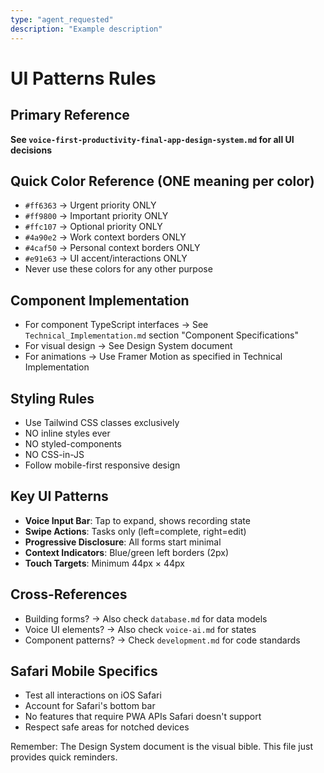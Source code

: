 ```yaml
---
type: "agent_requested"
description: "Example description"
---
```

# UI Patterns Rules

## Primary Reference
**See `voice-first-productivity-final-app-design-system.md` for all UI decisions**

## Quick Color Reference (ONE meaning per color)
- `#ff6363` → Urgent priority ONLY
- `#ff9800` → Important priority ONLY  
- `#ffc107` → Optional priority ONLY
- `#4a90e2` → Work context borders ONLY
- `#4caf50` → Personal context borders ONLY
- `#e91e63` → UI accent/interactions ONLY
- Never use these colors for any other purpose

## Component Implementation
- For component TypeScript interfaces → See `Technical_Implementation.md` section "Component Specifications"
- For visual design → See Design System document
- For animations → Use Framer Motion as specified in Technical Implementation

## Styling Rules
- Use Tailwind CSS classes exclusively
- NO inline styles ever
- NO styled-components
- NO CSS-in-JS
- Follow mobile-first responsive design

## Key UI Patterns
- **Voice Input Bar**: Tap to expand, shows recording state
- **Swipe Actions**: Tasks only (left=complete, right=edit)
- **Progressive Disclosure**: All forms start minimal
- **Context Indicators**: Blue/green left borders (2px)
- **Touch Targets**: Minimum 44px × 44px

## Cross-References
- Building forms? → Also check `database.md` for data models
- Voice UI elements? → Also check `voice-ai.md` for states
- Component patterns? → Check `development.md` for code standards

## Safari Mobile Specifics
- Test all interactions on iOS Safari
- Account for Safari's bottom bar
- No features that require PWA APIs Safari doesn't support
- Respect safe areas for notched devices

Remember: The Design System document is the visual bible. This file just provides quick reminders.